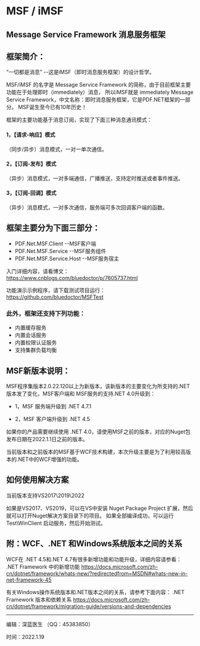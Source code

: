 MSF / iMSF
===

Message Service Framework 消息服务框架
-------------------------------------

框架简介：
---------
 “一切都是消息”  --这是iMSF（即时消息服务框架）的设计哲学。

MSF/iMSF 的名字是 Message Service Framework 的简称，由于目前框架主要功能在于处理即时（immediately）消息，
所以iMSF就是 immediately Message Service Framework，中文名称：即时消息服务框架，它是PDF.NET框架的一部分。
MSF诞生至今已有10年历史！

框架的主要功能基于消息订阅，实现了下面三种消息通讯模式：
#### 1，【请求-响应】模式
（同步/异步）消息模式，一对一单次通信。
#### 2，【订阅-发布】模式
（异步）消息模式，一对多端通信，广播推送，支持定时推送或者事件推送。
#### 3，【订阅-回调】模式
（异步）消息模式，一对多次通信，服务端可多次回调客户端的函数。


## 框架主要分为下面三部分：

* PDF.Net.MSF.Client  --MSF客户端
* PDF.Net.MSF.Service  --MSF服务组件
* PDF.Net.MSF.Service.Host --MSF服务宿主

入门详细内容，请看博文：
https://www.cnblogs.com/bluedoctor/p/7605737.html

功能演示示例程序，请下载测试项目运行：
https://github.com/bluedoctor/MSFTest

### 此外，框架还支持下列功能：
* 内置缓存服务
* 内置会话服务
* 内置权限认证服务
* 支持集群负载均衡

MSF新版本说明：
--------------
MSF程序集版本2.0.22.120以上为新版本，该新版本的主要变化为所支持的.NET版本发了变化，MSF客户端和 MSF服务的支持.NET 4.0升级到：

* 1，MSF 服务端升级到 .NET 4.7.1

* 2，MSF 客户端升级到 .NET 4.5

如果你的产品需要继续使用 .NET 4.0，请使用MSF之前的版本，对应的Nuget包发布日期在2022.1.1日之前的版本。

当前版本和之前版本的MSF基于WCF技术构建，本次升级主要是为了利用较高版本的.NET中的WCF增强的功能。

如何使用解决方案
-------------------------------
当前版本支持VS2017\2019\2022

如果是VS2017、VS2019，可以在VS中安装 Nuget Package Project 扩展，然后就可以打开Nuget解决方案目录下的项目。
如果全部编译成功，可以运行 Test\WinClient 启动服务，然后开始测试。

附：WCF、.NET 和Windows系统版本之间的关系
--------------------------------

WCF在 .NET 4.5和.NET 4.7有很多新增功能和功能升级，详细内容请参看：
.NET Framework 中的新增功能
https://docs.microsoft.com/zh-cn/dotnet/framework/whats-new/?redirectedfrom=MSDN#whats-new-in-net-framework-45

有关Windows操作系统版本和.NET版本之间的关系，请参考下面内容：
.NET Framework 版本和依赖关系
https://docs.microsoft.com/zh-cn/dotnet/framework/migration-guide/versions-and-dependencies


---------------
编辑：深蓝医生 （QQ：45383850）

时间：2022.1.19



